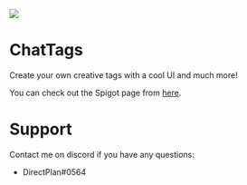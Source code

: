 [![](https://jitpack.io/v/AbderrahimLach/ChatTags.svg)](https://jitpack.io/#AbderrahimLach/ChatTags)

# ChatTags
Create your own creative tags with a cool UI and much more!

You can check out the Spigot page from [here](https://www.spigotmc.org/resources/%E2%9C%BE-chat-tags-tags-mysql-mongodb-support-admin-commands-tags-gui-more%E2%9C%BE.73423/).
# Support
Contact me on discord if you have any questions:
- DirectPlan#0564
